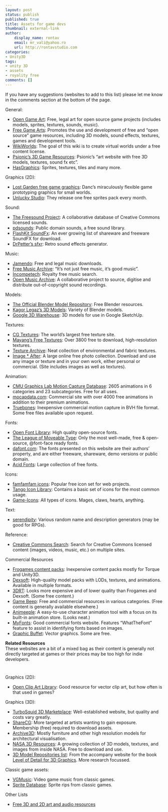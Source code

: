 ```yaml
---
layout: post
status: publish
published: true
title: Assets for game devs
thumbnail: external-link
author:
    display_name: rontav
    email: mr_vali@yahoo.ro
    url: http://rontavstudio.com
categories:
- Unity3D
tags:
- unity 3D
- assets
- royality free
comments: []
---
```

If you have any suggestions (websites to add to this list) please let me know in the comments section at the bottom of the page.

<p style="margin-bottom: 0;">General:</p>
<ul class="squareList">    
    <li><a href="http://opengameart.org/">Open Game Art</a><span>: Free, legal art for open source game projects (includes models, sprites, textures, sounds, music).</span></li>    
    <li><a href="http://freegamearts.tuxfamily.org/">Free Game Arts</a><span>: Promotes the use and development of free and “open source” game resources, including 3D models, sound effects, textures, games and development tools.</span></li>    
    <li><a href="http://virtualworlds.wikia.com/">WikiWorlds</a><span>: The goal of this wiki is to create virtual worlds under a free content license.</span></li>    
    <li><a href="http://www.psionic3d.co.uk/">Psionic’s 3D Game Resources</a><span>: Psionic’s “art website with free 3D models, textures, sound fx etc”.</span></li>    
    <li><a href="http://hasgraphics.com/">HasGraphics</a><span>: Sprites, textures, tiles and many more.</span></li>
</ul>
Graphics (2D):
<ul class="squareList">    
    <li><a href="http://www.lostgarden.com/search/label/free%20game%20graphics">Lost Garden free game graphics</a><span>: Danc’s miraculously flexible game prototyping graphics for small worlds.</span></li>    
    <li><a title="Unlucky Studio" href="http://www.unluckystudio.com" target="_blank">Unlucky Studio</a><span>: They release one free sprites pack every month.</span></li>
</ul>
Sound:
<ul class="squareList">    
    <li><a href="http://www.freesound.org/">The Freesound Project</a><span>: A collaborative database of Creative Commons licensed sounds.</span></li>    
    <li><a href="http://www.pdsounds.org/">pdsounds</a><span>: Public domain sounds, a free sound library.</span></li>    
    <li><a href="http://www.flashkit.com/soundfx/">FlashKit SoundFx</a><span>: An ever growing list of shareware and freeware SoundFX for download.</span></li>    
    <li><a href="http://www.drpetter.se/project_sfxr.html">DrPetter’s sfxr</a><span>: Retro sound effects generator.</span></li>
</ul>
Music:
<ul class="squareList">    
    <li><a href="http://www.jamendo.com">Jamendo</a><span>: Free and legal music downloads.</span></li>    
    <li><a href="http://freemusicarchive.org/">Free Music Archive</a><span>: “It’s not just free music, it’s good music”.</span></li>    
    <li><a href="http://incompetech.com/m/c/royalty-free/">Incompetech</a><span>: Royalty free music search.</span></li>    
    <li><a href="http://www.openmusicarchive.org/">Open Music Archive</a><span>: A collaborative project to source, digitise and distribute out-of-copyright sound recordings.</span></li>
</ul>
Models:
<ul class="squareList">    
    <li><a href="http://e2-productions.com/repository/index.php">The Official Blender Model Repository</a><span>: Free Blender resources.</span></li>    
    <li><a href="http://www.katorlegaz.com/3d_models/index.php">Kagor Legaz’s 3D Models</a><span>: Variety of Blender models.</span></li>    
    <li><a href="http://sketchup.google.com/3dwarehouse/">Google 3D Warehouse</a><span>: 3D models for use in Google SketchUp.</span></li>
</ul>
Textures:
<ul class="squareList">    
    <li><a href="http://www.cgtextures.com/">CG Textures</a><span>: The world’s largest free texture site.</span></li>    
    <li><a href="http://www.mayang.com/textures/">Mayang’s Free Textures</a><span>: Over 3800 free to download, high-resolution textures.</span></li>    
    <li><a href="http://www.texturearchive.com/">Texture Archive</a><span>: Neat collection of environmental and fabric textures.</span></li>    
    <li><a href="http://www.imageafter.com/">Image * After</a><span>: A large online free photo collection. Download and use any image or texture and in your own work, either personal or commercial. (Site includes images as well as textures).</span></li>
</ul>
Animation:
<ul class="squareList">    
    <li><a href="http://mocap.cs.cmu.edu/">CMU Graphics Lab Motion Capture Database</a><span>: 2605 animations in 6 categories and 23 subcategories. Free for all uses.</span></li>    
    <li><a href="http://www.mocapdata.com">mocapdata.com</a><span>: Commercial site with over 4000 free animations in addition to their premium animations.</span></li>    
    <li><a href="http://www.truebones.com/">Truebones</a><span>: Inexpensive commercial motion capture in BVH file format. Some free files available upon request.</span></li>
</ul>
Fonts:
<ul class="squareList">    
    <li><a href="http://openfontlibrary.org/">Open Font Library</a><span>: High quality open-source fonts.</span></li>    
    <li><a href="http://www.theleagueofmoveabletype.com/">The League of Moveable Type</a><span>: Only the most well-made, free &amp; open-source, @font-face ready fonts.</span></li>    
    <li><a href="http://www.dafont.com/">dafont.com</a><span>: The fonts presented on this website are their authors’ property, and are either freeware, shareware, demo versions or public domain.</span></li>    
    <li><a href="http://www.acidfonts.com/">Acid Fonts</a><span>: Large collection of free fonts.</span></li>
</ul>
Icons:
<ul class="squareList">    
    <li><a href="http://www.famfamfam.com/lab/icons/">famfamfam icons</a><span>: Popular free icon set for web projects.</span></li>    
    <li><a href="http://tango.freedesktop.org/Tango_Icon_Library">Tango Icon Library</a><span>: Contains a basic set of icons for the most common usage.</span></li>    
    <li><a href="http://game-icons.net/">Game-Icons</a><span>: All types of icons. Mages, claws, hearts, anything.</span></li>
</ul>
Text:
<ul class="squareList">    
    <li><a href="http://nine.frenchboys.net/index.php">serendipity</a><span>: Various random name and description generators (may be good for RPGs).</span></li>
</ul>
Reference:
<ul class="squareList">    
    <li><a href="http://search.creativecommons.org/">Creative Commons Search</a><span>: Search for Creative Commons licensed content (images, videos, music, etc.) on multiple sites.</span></li>
</ul>
Commercial Resources
<ul class="squareList">    
    <li><a href="http://www.frogames.net/content-packs.html">Frogames content packs</a><span>: Inexpensive content packs mostly for Torque and Unity3D.</span></li>    
    <li><a href="http://www.dexsoft-games.com/">Dexsoft</a><span>: High-quality model packs with LODs, textures, and animations. Available in multiple formats.</span></li>    
    <li><a href="http://www.3drt.com/">3DRT</a><span>: Looks more expensive and of lower quality than Frogames and Dexsoft. (Some free content.)</span></li>    
    <li><a href="http://www.gamebeep.com/">Game Beep</a><span>: Free and commercial resources in various categories. (Free content is generally available elsewhere.)</span></li>    
    <li><a href="http://www.animeeple.com">Animeeple</a><span>: A easy-to-use character animation tool with a focus on its built-in animation store. (Looks neat.)</span></li>    
    <li><a href="http://new.myfonts.com/">MyFonts</a><span>: Good commercial fonts website. Features “WhatTheFont” feature to assist in identifying fonts based on images.</span></li>    
    <li><a href="http://www.graphic-buffet.com/">Graphic Buffet</a><span>: Vector graphics. Some are free.</span></li>
</ul>
<b>Related Resources</b><br>
These websites are a bit of a mixed bag as their content is generally not directly targeted at games or their prices may be too high for indie developers.
<p style="margin-top: 40px;">Graphics (2D):</p>
<ul class="squareList">    
    <li><a href="http://www.openclipart.org/">Open Clip Art Library</a><span>: Good resource for vector clip art, but how often is that used in games?</span></li>
</ul>
Graphics (3D):
<ul class="squareList">    
    <li><a href="http://www.turbosquid.com/">TurboSquid 3D Marketplace</a><span>: Well-established website, but quality and costs vary greatly.</span></li>    
    <li><a href="http://www.sharecg.com/">ShareCG</a><span>: More targeted at artists wanting to gain exposure. Membership (free) required to download assets.</span></li>    
    <li><a href="http://archive3d.net/">Archive3D</a><span>: Mostly furniture and other high resolution models for architectural visualisation.</span></li>    
    <li><a href="http://www.nasa.gov/multimedia/3d_resources/">NASA 3D Resources</a><span>: A growing collection of 3D models, textures, and images from inside NASA. Free to download and use.</span></li>    
    <li><a href="http://lodbook.com/models/">3D Model Repositories list</a><span>: From the accompany website for the book <a href="http://lodbook.com/">Level of Detail for 3D Graphics</a>. More research focussed.</span></li>
</ul>
Classic game assets:
<ul class="squareList">    
    <li><a href="http://www.vgmusic.com/">VGMusic</a><span>: Video game music from classic games.</span></li>    
    <li><a href="http://sdb.drshnaps.com/">Sprite Database</a><span>: Sprite rips from classic games.</span></li>
</ul>
<p>
Other Lists
</p>
<ul class="squareList">    
    <li><a href="http://freegamedev.net/wiki/index.php/Free_3D_and_2D_art_and_audio_resources">Free 3D and 2D art and audio resources</a></li>
</ul>